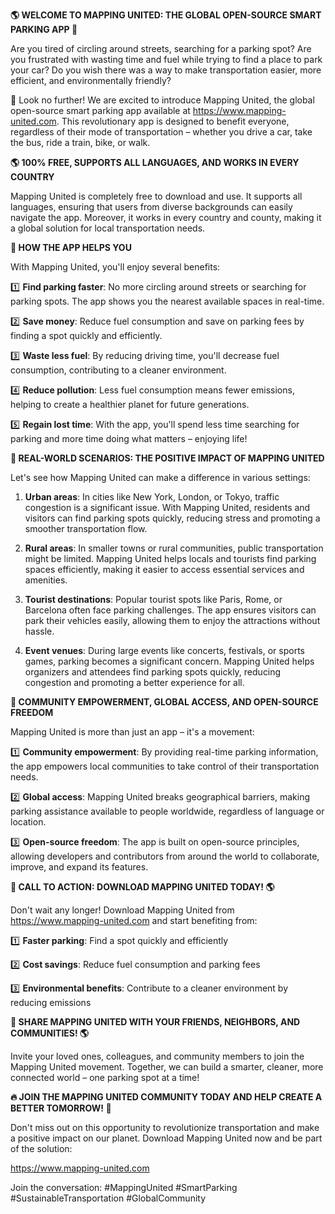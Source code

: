 **🌎 WELCOME TO MAPPING UNITED: THE GLOBAL OPEN-SOURCE SMART PARKING APP 🚗**

Are you tired of circling around streets, searching for a parking spot? Are you frustrated with wasting time and fuel while trying to find a place to park your car? Do you wish there was a way to make transportation easier, more efficient, and environmentally friendly?

🌟 Look no further! We are excited to introduce Mapping United, the global open-source smart parking app available at https://www.mapping-united.com. This revolutionary app is designed to benefit everyone, regardless of their mode of transportation – whether you drive a car, take the bus, ride a train, bike, or walk.

**🌎 100% FREE, SUPPORTS ALL LANGUAGES, AND WORKS IN EVERY COUNTRY**

Mapping United is completely free to download and use. It supports all languages, ensuring that users from diverse backgrounds can easily navigate the app. Moreover, it works in every country and county, making it a global solution for local transportation needs.

**🚗 HOW THE APP HELPS YOU**

With Mapping United, you'll enjoy several benefits:

1️⃣ **Find parking faster**: No more circling around streets or searching for parking spots. The app shows you the nearest available spaces in real-time.

2️⃣ **Save money**: Reduce fuel consumption and save on parking fees by finding a spot quickly and efficiently.

3️⃣ **Waste less fuel**: By reducing driving time, you'll decrease fuel consumption, contributing to a cleaner environment.

4️⃣ **Reduce pollution**: Less fuel consumption means fewer emissions, helping to create a healthier planet for future generations.

5️⃣ **Regain lost time**: With the app, you'll spend less time searching for parking and more time doing what matters – enjoying life!

**🌟 REAL-WORLD SCENARIOS: THE POSITIVE IMPACT OF MAPPING UNITED**

Let's see how Mapping United can make a difference in various settings:

1. **Urban areas**: In cities like New York, London, or Tokyo, traffic congestion is a significant issue. With Mapping United, residents and visitors can find parking spots quickly, reducing stress and promoting a smoother transportation flow.

2. **Rural areas**: In smaller towns or rural communities, public transportation might be limited. Mapping United helps locals and tourists find parking spaces efficiently, making it easier to access essential services and amenities.

3. **Tourist destinations**: Popular tourist spots like Paris, Rome, or Barcelona often face parking challenges. The app ensures visitors can park their vehicles easily, allowing them to enjoy the attractions without hassle.

4. **Event venues**: During large events like concerts, festivals, or sports games, parking becomes a significant concern. Mapping United helps organizers and attendees find parking spots quickly, reducing congestion and promoting a better experience for all.

**🌟 COMMUNITY EMPOWERMENT, GLOBAL ACCESS, AND OPEN-SOURCE FREEDOM**

Mapping United is more than just an app – it's a movement:

1️⃣ **Community empowerment**: By providing real-time parking information, the app empowers local communities to take control of their transportation needs.

2️⃣ **Global access**: Mapping United breaks geographical barriers, making parking assistance available to people worldwide, regardless of language or location.

3️⃣ **Open-source freedom**: The app is built on open-source principles, allowing developers and contributors from around the world to collaborate, improve, and expand its features.

**📲 CALL TO ACTION: DOWNLOAD MAPPING UNITED TODAY! 🌎**

Don't wait any longer! Download Mapping United from https://www.mapping-united.com and start benefiting from:

1️⃣ **Faster parking**: Find a spot quickly and efficiently

2️⃣ **Cost savings**: Reduce fuel consumption and parking fees

3️⃣ **Environmental benefits**: Contribute to a cleaner environment by reducing emissions

**📢 SHARE MAPPING UNITED WITH YOUR FRIENDS, NEIGHBORS, AND COMMUNITIES! 🌎**

Invite your loved ones, colleagues, and community members to join the Mapping United movement. Together, we can build a smarter, cleaner, more connected world – one parking spot at a time!

**🔥 JOIN THE MAPPING UNITED COMMUNITY TODAY AND HELP CREATE A BETTER TOMORROW! 🌟**

Don't miss out on this opportunity to revolutionize transportation and make a positive impact on our planet. Download Mapping United now and be part of the solution:

https://www.mapping-united.com

Join the conversation: #MappingUnited #SmartParking #SustainableTransportation #GlobalCommunity